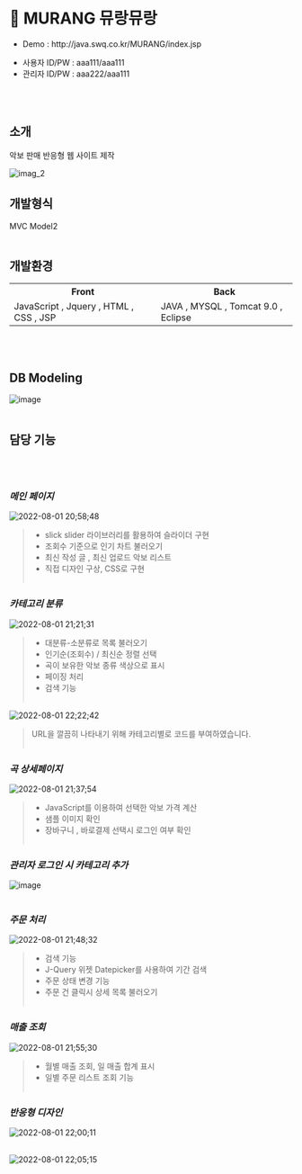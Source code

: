 # 🎹 MURANG 뮤랑뮤랑
<ul>
  <li>Demo : http://java.swq.co.kr/MURANG/index.jsp</li><p>
  <li>사용자 ID/PW : aaa111/aaa111</li>
  <li>관리자 ID/PW : aaa222/aaa111</li>
</ul>
<br></br>

## 소개
악보 판매 반응형 웹 사이트 제작

![imag_2](https://user-images.githubusercontent.com/90951933/182092260-afa401ba-f8f5-4a49-814c-acf5f7716aa3.jpg)

## 개발형식
MVC Model2
<br></br>

## 개발환경
<table>
  <tr>
    <th>Front</th>
    <th>Back</th>
  </tr>
  <tr>
    <td>JavaScript , Jquery , HTML , CSS , JSP</td>
    <td>JAVA , MYSQL , Tomcat 9.0 , Eclipse</td>
  </tr>
</table>
<br></br>

## DB Modeling
![image](https://user-images.githubusercontent.com/90951933/182100290-4492ed79-ac01-48aa-bf8b-5e871e5e0ed3.png)
<br></br>



## 담당 기능
<br></br>

### ***메인 페이지***
![2022-08-01 20;58;48](https://user-images.githubusercontent.com/90951933/182143288-0c57d74d-b094-4fb6-a5f2-565813691576.gif)

>- slick slider 라이브러리를 활용하여 슬라이더 구현
>- 조회수 기준으로 인기 차트 불러오기
>- 최신 작성 글 , 최신 업로드 악보 리스트
>- 직접 디자인 구상, CSS로 구현
<br></br>

### ***카테고리 분류***
![2022-08-01 21;21;31](https://user-images.githubusercontent.com/90951933/182147050-3d3c9c2b-8eb4-4b34-ad10-db5513d8fc5d.gif)

>- 대분류-소분류로 목록 불러오기
>- 인기순(조회수) / 최신순 정렬 선택
>- 곡이 보유한 악보 종류 색상으로 표시
>- 페이징 처리
>- 검색 기능
<br></br>

![2022-08-01 22;22;42](https://user-images.githubusercontent.com/90951933/182157755-1849827c-f0e0-44ee-8a24-e5093801dc73.gif)
> URL을 깔끔히 나타내기 위해 카테고리별로 코드를 부여하였습니다.
<br></br>

### ***곡 상세페이지***
![2022-08-01 21;37;54](https://user-images.githubusercontent.com/90951933/182149640-1b5bb42e-9ca6-453a-b4ad-9a343b70c36b.gif)

>- JavaScript를 이용하여 선택한 악보 가격 계산
>- 샘플 이미지 확인
>- 장바구니 , 바로결제 선택시 로그인 여부 확인
<br></br>

### ***관리자 로그인 시 카테고리 추가***
![image](https://user-images.githubusercontent.com/90951933/182150305-d42cc81c-8090-4e88-a54e-588f510caf07.png)
<br></br>


### ***주문 처리***
![2022-08-01 21;48;32](https://user-images.githubusercontent.com/90951933/182151438-9d5ba9ce-5330-48b1-8d10-e406999e708e.gif)

>- 검색 기능
>- J-Query 위젯 Datepicker를 사용하여 기간 검색
>- 주문 상태 변경 기능
>- 주문 건 클릭시 상세 목록 불러오기
<br></br>

### ***매출 조회***
![2022-08-01 21;55;30](https://user-images.githubusercontent.com/90951933/182152640-06e2db24-1348-4019-92cc-55ed1a052717.gif)

>- 월별 매출 조회, 일 매출 합계 표시
>- 일별 주문 리스트 조회 기능
<br></br>

### ***반응형 디자인***
![2022-08-01 22;00;11](https://user-images.githubusercontent.com/90951933/182153813-a13678d6-6147-40ae-9889-6c8d4d5cbc57.gif)
<br></br>

![2022-08-01 22;05;15](https://user-images.githubusercontent.com/90951933/182154442-f8e0cf71-5ffb-4c68-8a0b-77a99923315c.gif)
